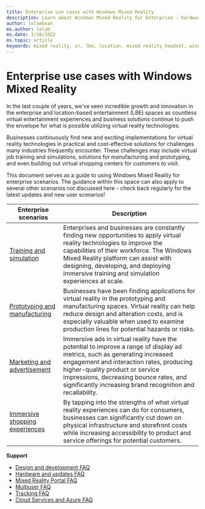 ```yaml
---
title: Enterprise use cases with Windows Mixed Reality
description: Learn about Windows Mixed Reality for Enterprise - hardware, backpack PCs, tracking, configuration, and support.
author: lolambean
ms.author: lolab
ms.date: 3/16/2022
ms.topic: article
keywords: mixed reality, vr, lbe, location, mixed reality headset, windows mixed reality headset, virtual reality headset, hardware, HoloLens, multiuser, cloud services, azure
---
```


# Enterprise use cases with Windows Mixed Reality

In the last couple of years, we've seen incredible growth and innovation in the enterprise and location-based entertainment (LBE) spaces as countless virtual entertainment experiences and business solutions continue to push the envelope for what is possible utilizing virtual reality technologies. 

Businesses continuously find new and exciting implementations for virtual reality technologies in practical and cost-effective solutions for challenges many industries frequently encounter. These challenges may include virtual job training and simulations, solutions for manufacturing and prototyping, and even building out virtual shopping centers for customers to visit.

This document serves as a guide to using Windows Mixed Reality for enterprise scenarios. The guidance within this space can also apply to several other scenarios not discussed here - check back regularly for the latest updates and new user scenarios!

| Enterprise scenarios |  Description  |
| -----  |  -----  |
| [Training and simulation](training-simulation.md) | Enterprises and businesses are constantly finding new opportunities to apply virtual reality technologies to improve the capabilities of their workforce. The Windows Mixed Reality platform can assist with designing, developing, and deploying immersive training and simulation experiences at scale. | 
| [Prototyping and manufacturing](prototyping-manufacturing.md) | Businesses have been finding applications for virtual reality in the prototyping and manufacturing spaces. Virtual reality can help reduce design and alteration costs, and is especially valuable when used to examine production lines for potential hazards or risks. |
| [Marketing and advertisement](marketing-advertisement.md) | Immersive ads in virtual reality have the potential to improve a range of display ad metrics, such as generating increased engagement and interaction rates, producing higher-quality product or service impressions, decreasing bounce rates, and significantly increasing brand recognition and recallability. |
| [Immersive shopping experiences](immersive-shopping.md) | By tapping into the strengths of what virtual reality experiences can do for consumers, businesses can significantly cut down on physical infrastructure and storefront costs while increasing accessibility to product and service offerings for potential customers. |

**Support**

* [Design and development FAQ](enterprise-lbe-faq.md#design-and-development-faq)
* [Hardware and updates FAQ](enterprise-lbe-faq.md#hardware--updates-faq)
* [Mixed Reality Portal FAQ](enterprise-lbe-faq.md#mixed-reality-portal-faq)
* [Multiuser FAQ](enterprise-lbe-faq.md#multiuser-faq)
* [Tracking FAQ](enterprise-lbe-faq.md#tracking-faq)
* [Cloud Services and Azure FAQ](enterprise-lbe-faq.md#cloud-services--azure-faq)